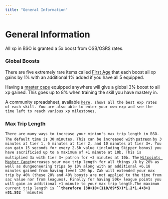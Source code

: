```yaml
---
title: "General Information"
---
```


# General Information

All xp in BSO is granted a 5x boost from OSB/OSRS rates.

### Global Boosts

There are five extremely rare items called [First Age](../custom-items/equippables/#first-age) that each boost all xp gains by 1% with an additional 1% added if you have all 5 equipped.

Having a [master cape](../custom-items/equippables/#master-capes) equipped anywhere will give a global 3% boost to all xp gained. This goes up to 8% when training the skill you have mastery in.

A community spreadsheet, available [`here`](https://docs.google.com/spreadsheets/d/1ZMaCkbzR2TV9QVoRub74btXCc8Cw1coVff7VXUxvYkE/htmlview)`, shows all the best exp rates of each skill. You are also able to enter your own exp and see the time left to reach various xp milestones.`

### Max Trip Length

`There are many ways to increase your minion's max trip length in BSO. The default time is 30 minutes. This can be increased with` [`patreon`](../custom-items/patronage.md) `by 3 minutes at tier 1, 6 minutes at tier 2, and 10 minutes at tier 3+. You can gain 15 seconds for every 2.5b value (including Skipper bonus) you have sacrificied up to a maximum of +1 minute at 10b. This is multiplied 3x with tier 3+ patron for +3 minutes at 10b. The` [`Hitpoints Master Cape`](../custom-items/equippables/#master-capes)`increases your max trip length for all things /k by 20% as well as dungeoneering trips by 10% along with an additional +6.18 minutes gained from having level 120 hp. Zak will extended your max trip by 40% (these 20% and 40% boosts are not applied to the time from sac value nor from leagues). Finally for having 50k+ league points you will gain an additional +1 minute to your max trip length.The maximum current trip length is`**` ``therefore (30+10+(110/89*5))*1.2*1.4+3+1 =81.582`**` ``minutes`
